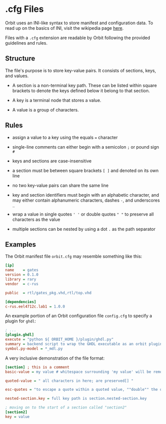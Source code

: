 # .cfg Files

Orbit uses an INI-like syntax to store manifest and configuration data. To read up on the basics of INI, visit the wikipedia page [here](https://en.wikipedia.org/wiki/INI_file).

Files with a `.cfg` extension are readable by Orbit following the provided guidelines and rules.

## Structure

The file's purpose is to store key-value pairs. It consists of sections, keys, and values.

- A section is a non-terminal key path. These can be listed within square brackets to denote the keys defined below it belong to that section.

- A key is a terminal node that stores a value.

- A value is a group of characters.

## Rules

- assign a value to a key using the equals `=` character

- single-line comments can either begin with a semicolon `;` or pound sign `#`

- keys and sections are case-insensitive

- a section must be between square brackets `[ ]` and denoted on its own line

- no two key-value pairs can share the same line

- key and section identifiers must begin with an alphabetic character, and may either contain alphanumeric characters, dashes `-`, and underscores `_`

- wrap a value in single quotes `' '` or double quotes `" "` to preserve all characters as the value

- multiple sections can be nested by using a dot `.` as the path separator

## Examples

The Orbit manifest file `orbit.cfg` may resemble something like this:
``` ini
[ip]
name    = gates
version = 0.1.0
library = rary
vendor  = c-rus

public  = rtl/gates_pkg.vhd,rtl/top.vhd

[dependencies]
c-rus.eel4712c.lab1 = 1.0.0
```

An example portion of an Orbit configuration file `config.cfg` to specify a plugin for `ghdl`:
``` ini
; ...
[plugin.ghdl]
execute = "python ${ ORBIT_HOME }/plugin/ghdl.py"
summary = backend script to wrap the GHDL executable as an orbit plugin
symbol.py-model = *_mdl.py

```

A very inclusive demonstration of the file format:

``` ini
[section] ; this is a comment
basic-value = my value # whitespace surrounding 'my value' will be removed

quoted-value = " all characters in here; are preserved[] "

esc-quotes = "to escape a quote within a quoted value, ""double"" the quote character"

nested-section.key = full key path is section.nested-section.key

; moving on to the start of a section called "section2"
[section2]
key = value
```
